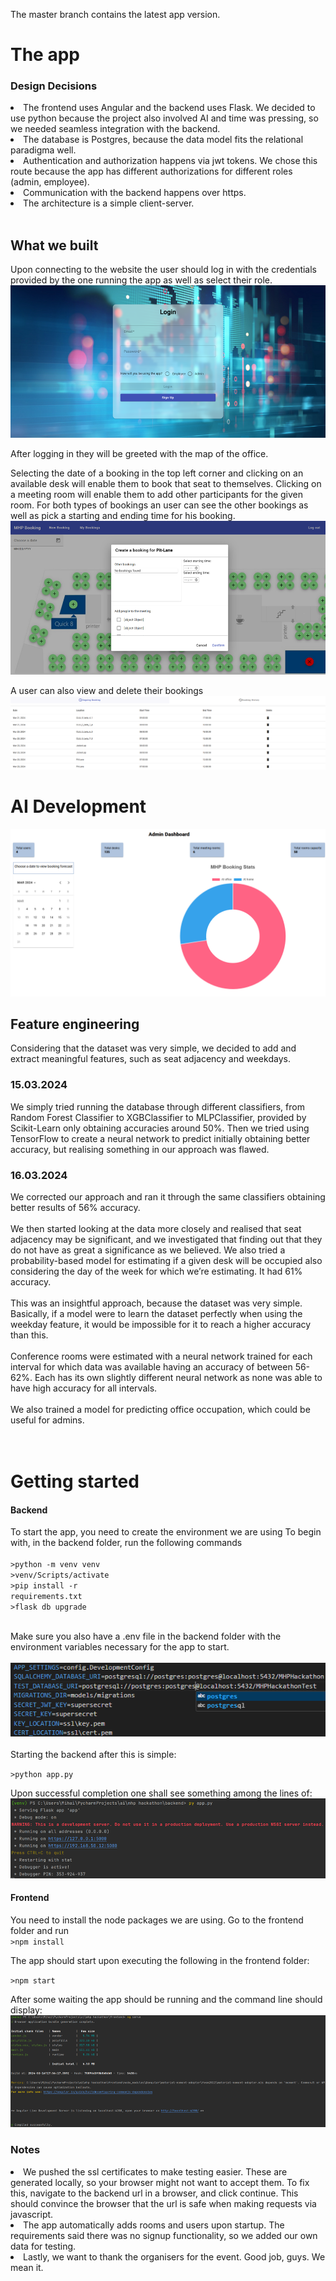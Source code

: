 The master branch contains the latest app version.

# The app

### Design Decisions

<li>The frontend uses Angular and the backend uses Flask. We decided to use python because the project also involved AI and time was pressing, so we needed seamless integration with the backend.
<li>The database is Postgres, because the data model fits the relational paradigma well.
<li>Authentication and authorization happens via jwt tokens. We chose this route because the app has different authorizations for different roles (admin, employee). 
<li>Communication with the backend happens over https.
<li>The architecture is a simple client-server.
<br><br>

## What we built

Upon connecting to the website the user should log in with the credentials provided by the one running the app as well as select their role.
![assets/login.png](assets/login.png)

After logging in they will be greeted with the map of the office.

Selecting the date of a booking in the top left corner and clicking on an available desk will enable them to book that seat to themselves. Clicking on a meeting room will enable them to add other participants for the given room. For both types of bookings an user can see the other bookings as well as pick a starting and ending time for his booking.
![assets/create-booking.png](assets/create-booking.png)

A user can also view and delete their bookings
![assets/history.png](assets/history.png)

# AI Development

![assets/stats.png](assets/stats.png)

## Feature engineering

Considering that the dataset was very simple, we decided to add and extract meaningful features, such as seat adjacency and weekdays.

### 15.03.2024<br>

We simply tried running the database through different classifiers, from Random Forest Classifier to XGBClassifier to MLPClassifier, provided by Scikit-Learn only obtaining accuracies around 50%. Then we tried using TensorFlow to create a neural network to predict initially obtaining better accuracy, but realising something in our approach was flawed.

### 16.03.2024<br>

We corrected our approach and ran it through the same classifiers obtaining better results of 56% accuracy.
<br> <br>
We then started looking at the data more closely and realised that seat adjacency may be significant, and we investigated that finding out that they do not have as great a significance as we believed.
We also tried a probability-based model for estimating if a given desk will be occupied also considering the day of the week for which we’re estimating. It had 61% accuracy.
<br> <br>
This was an insightful approach, because the dataset was very simple. Basically, if a model were to learn the dataset perfectly when using the weekday feature, it would be impossible for it to reach a higher accuracy than this.
<br> <br>
Conference rooms were estimated with a neural network trained for each interval for which data was available having an accuracy of between 56-62%. Each has its own slightly different neural network as none was able to have high accuracy for all intervals.
<br> <br>
We also trained a model for predicting office occupation, which could be useful for admins.
<br><br><br>

# Getting started

<h4>Backend</h4>

To start the app, you need to create the environment we are using
To begin with, in the backend folder, run the following commands
<br><br>
<code>>python -m venv venv</code> <br>
<code>>venv/Scripts/activate</code> <br>
<code>>pip install -r requirements.txt</code> <br>
<code>>flask db upgrade</code> <br><br>

Make sure you also have a .env file in the backend folder with the environment variables necessary for the app to start.<br><br>
![assets/environment.png](assets/environment.png)
<br><br>
Starting the backend after this is simple:

<code>>python app.py</code>

Upon successful completion one shall see something among the lines of:
![assets/backend.png](assets/backend.png)

<h4>Frontend</h4>

You need to install the node packages we are using. Go to the frontend folder and run <br>
<code>>npm install</code>

The app should start upon executing the following in the frontend folder:

<code>>npm start</code>

After some waiting the app should be running and the command line should display:
![assets/frontend.png](assets/frontend.png)

### Notes

<li> We pushed the ssl certificates to make testing easier. These are generated locally, so your browser might not want to accept them. To fix this, navigate to the backend url in a browser, and click continue. This should convince the browser that the url is safe when making requests via javascript.
<li> The app automatically adds rooms and users upon startup. The requirements said there was no signup functionality, so we added our own data for testing.
<li>Lastly, we want to thank the organisers for the event. Good job, guys. We mean it.
